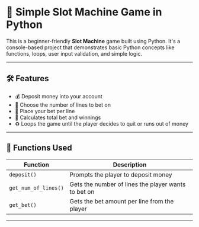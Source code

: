 # 🎰 Simple Slot Machine Game in Python

This is a beginner-friendly **Slot Machine** game built using Python. It's a console-based project that demonstrates basic Python concepts like functions, loops, user input validation, and simple logic.

---

## 🛠 Features

- 💰 Deposit money into your account
- 🎯 Choose the number of lines to bet on
- 🎲 Place your bet per line
- 🧮 Calculates total bet and winnings
- ♻️ Loops the game until the player decides to quit or runs out of money

---

## 🔧 Functions Used

| Function           | Description                                                  |
|--------------------|--------------------------------------------------------------|
| `deposit()`         | Prompts the player to deposit money                         |
| `get_num_of_lines()`| Gets the number of lines the player wants to bet on         |
| `get_bet()`         | Gets the bet amount per line from the player                |

---

